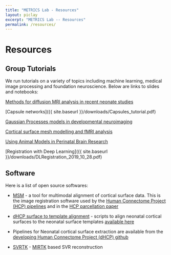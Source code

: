 ```yaml
---
title: "METRICS Lab - Resources"
layout: piclay
excerpt: "METRICS Lab -- Resources"
permalink: /resources/
---
```


# Resources

## Group Tutorials

We run tutorials on a variety of topics including machine learning, medical image processing and foundation neuroscience. Below are links to slides and notebooks:

[Methods for diffusion MRI analysis in recent neonate studies](https://emckclac-my.sharepoint.com/:b:/g/personal/k1759240_kcl_ac_uk/EYrpr6GOaExMqlHzPhqcAV4BOwzeIe-aNHNYpvCmS9yn8Q?e=4FPZof)

[Capsule networks]({{ site.baseurl }}/downloads/Capsules_tutorial.pdf)

[Gaussian Processes models in developmental neuroimaging​](https://github.com/metrics-lab/talks_and_tutorials/blob/master/GaussianProcessModels_in_Developmentalneuroimaging.pdf)

[Cortical surface mesh modelling and fMRI analysis](https://github.com/metrics-lab/talks_and_tutorials/blob/master/cortical_surface_imaging_and_fMRI_analysis.pdf)

[Using Animal Models in Perinatal Brain Research](https://github.com/metrics-lab/talks_and_tutorials/blob/master/Animal_Models_Of_Perinatal_Research%20%2B%20Preclinical_Imaging%20-%20Sept2019.pdf)

[Registration with Deep Learning]({{ site.baseurl }}/downloads/DLRegistration_2019_10_28.pdf)

## Software

Here is a list of open source softwares:

- [MSM](https://github.com/ecr05/MSM_HOCR) - a tool for multimodal alignment of cortical surface data. This is the image registration software used by the [Human Connectome Project (HCP) pipelines](https://www.humanconnectome.org/software/hcp-mr-pipelines) and in the [HCP parcellation paper](https://www.nature.com/articles/doi%3A10.1038/nature18933)

- [dHCP surface to template alignment](https://github.com/ecr05/dHCP_template_alignment) - scripts to align neonatal cortical surfaces to the neonatal surface templates [available here](https://brain-development.org/brain-atlases/atlases-from-the-dhcp-project/)

- Pipelines for Neonatal cortical surface extraction are available from the [developing Human Connectome Project (dHCP) github ](https://github.com/DevelopingHCP)

- [SVRTK](https://github.com/SVRTK) - [MIRTK](https://github.com/BioMedIA/MIRTK) based SVR reconstruction
